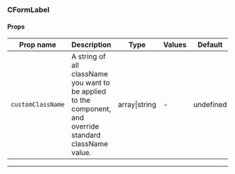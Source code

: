### CFormLabel

#### Props

| Prop name                    | Description                                                                                               | Type          | Values | Default   |
| ---------------------------- | --------------------------------------------------------------------------------------------------------- | ------------- | ------ | --------- |
| <code>customClassName</code> | A string of all className you want to be applied to the component, and override standard className value. | array\|string | -      | undefined |

---
